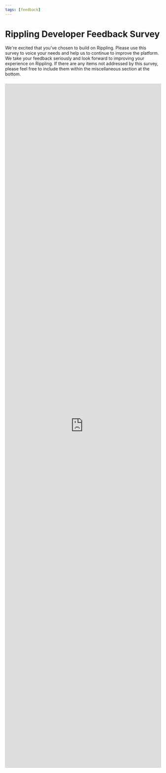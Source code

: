 ```yaml
---
tags: [feedback]
---
```


# Rippling Developer Feedback Survey

We're excited that you've chosen to build on Rippling. Please use this survey to voice your needs and help us to continue to improve the platform. We take your feedback seriously and look forward to improving your experience on Rippling. If there are any items not addressed by this survey, please feel free to include them within the miscellaneous section at the bottom.

#####

<script src="https://static.airtable.com/js/embed/embed_snippet_v1.js"></script><iframe class="airtable-embed airtable-dynamic-height" src="https://airtable.com/embed/shrw7jsEp1YgsM9w4?backgroundColor=purpleLight" frameborder="0" onmousewheel="" width="100%" height="2218" style="background: transparent; border: 1px solid #ccc;"></iframe>